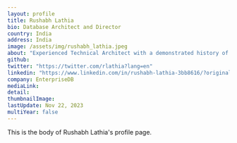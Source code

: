 ```yaml
---
layout: profile
title: Rushabh Lathia
bio: Database Architect and Director
country: India
address: India
image: /assets/img/rushabh_lathia.jpeg
about: "Experienced Technical Architect with a demonstrated history of working in the computer software industry. My exposure spans from the development of database server using C/C++ as the programming language and UNIX as platform. During all this period I have been associated with learning, writing and re-writing the internal modules of RDBMS. Skilled in PostgreSQL Database and other Databases, Unix, Linux, and C Programming Language. "
github: 
twitter: "https://twitter.com/rlathia?lang=en"
linkedin: "https://www.linkedin.com/in/rushabh-lathia-3bb8616/?originalSubdomain=in"
company: EnterpriseDB
mediaLink:
detail: 
thumbnailImage:
lastUpdate: Nov 22, 2023
multiYear: false
---
```


This is the body of Rushabh Lathia's profile page.
